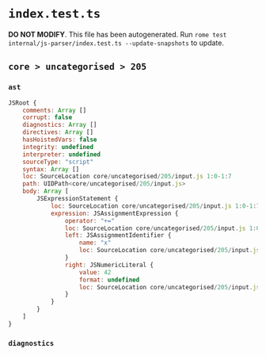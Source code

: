 # `index.test.ts`

**DO NOT MODIFY**. This file has been autogenerated. Run `rome test internal/js-parser/index.test.ts --update-snapshots` to update.

## `core > uncategorised > 205`

### `ast`

```javascript
JSRoot {
	comments: Array []
	corrupt: false
	diagnostics: Array []
	directives: Array []
	hasHoistedVars: false
	integrity: undefined
	interpreter: undefined
	sourceType: "script"
	syntax: Array []
	loc: SourceLocation core/uncategorised/205/input.js 1:0-1:7
	path: UIDPath<core/uncategorised/205/input.js>
	body: Array [
		JSExpressionStatement {
			loc: SourceLocation core/uncategorised/205/input.js 1:0-1:7
			expression: JSAssignmentExpression {
				operator: "+="
				loc: SourceLocation core/uncategorised/205/input.js 1:0-1:7
				left: JSAssignmentIdentifier {
					name: "x"
					loc: SourceLocation core/uncategorised/205/input.js 1:0-1:1 (x)
				}
				right: JSNumericLiteral {
					value: 42
					format: undefined
					loc: SourceLocation core/uncategorised/205/input.js 1:5-1:7
				}
			}
		}
	]
}
```

### `diagnostics`

```

```
